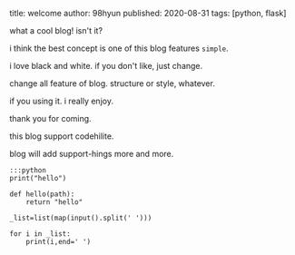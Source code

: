 title: welcome
author: 98hyun
published: 2020-08-31
tags: [python, flask]

what a cool blog! isn't it?   

i think the best concept is one of this blog features `simple`.  

i love black and white.  if you don't like, just change.  

change all feature of blog. structure or style, whatever.  

if you using it. i really enjoy.  

thank you for coming.   

this blog support codehilite.  

blog will add support-hings more and more. 

    :::python
    print("hello")

    def hello(path):
        return "hello"

    _list=list(map(input().split(' ')))
    
    for i in _list:
        print(i,end=' ')